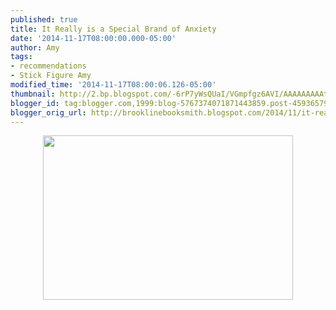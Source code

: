 ```yaml
---
published: true
title: It Really is a Special Brand of Anxiety
date: '2014-11-17T08:00:00.000-05:00'
author: Amy
tags:
- recommendations
- Stick Figure Amy
modified_time: '2014-11-17T08:00:06.126-05:00'
thumbnail: http://2.bp.blogspot.com/-6rP7yWsQUaI/VGmpfgz6AVI/AAAAAAAAAtQ/F3j3RMUDq9o/s72-c/Booknerves.jpg
blogger_id: tag:blogger.com,1999:blog-5767374071871443859.post-4593657978940148440
blogger_orig_url: http://brooklinebooksmith.blogspot.com/2014/11/it-really-is-special-brand-of-anxiety.html
---
```


<div class="separator" style="clear: both; text-align: center;"><a href="http://2.bp.blogspot.com/-6rP7yWsQUaI/VGmpfgz6AVI/AAAAAAAAAtQ/F3j3RMUDq9o/s1600/Booknerves.jpg" imageanchor="1" style="margin-left: 1em; margin-right: 1em;"><img border="0" src="http://2.bp.blogspot.com/-6rP7yWsQUaI/VGmpfgz6AVI/AAAAAAAAAtQ/F3j3RMUDq9o/s1600/Booknerves.jpg" height="263" width="400" /></a></div><br />